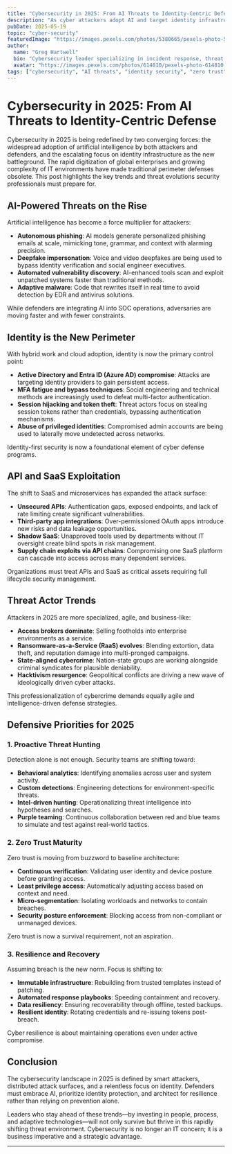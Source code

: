 ```yaml
---
title: "Cybersecurity in 2025: From AI Threats to Identity-Centric Defense"
description: "As cyber attackers adopt AI and target identity infrastructure, defenders must evolve with proactive threat hunting, zero trust, and resilient architectures."
pubDate: 2025-05-19
topic: "cyber-security"
featuredImage: "https://images.pexels.com/photos/5380665/pexels-photo-5380665.jpeg"
author:
  name: "Greg Hartwell"
  bio: "Cybersecurity leader specializing in incident response, threat detection, and cyber defense operations for Fortune 1000 enterprises."
  avatar: "https://images.pexels.com/photos/614810/pexels-photo-614810.jpeg"
tags: ["cybersecurity", "AI threats", "identity security", "zero trust"]
---
```


# Cybersecurity in 2025: From AI Threats to Identity-Centric Defense

Cybersecurity in 2025 is being redefined by two converging forces: the widespread adoption of artificial intelligence by both attackers and defenders, and the escalating focus on identity infrastructure as the new battleground. The rapid digitization of global enterprises and growing complexity of IT environments have made traditional perimeter defenses obsolete. This post highlights the key trends and threat evolutions security professionals must prepare for.

## AI-Powered Threats on the Rise

Artificial intelligence has become a force multiplier for attackers:

- **Autonomous phishing**: AI models generate personalized phishing emails at scale, mimicking tone, grammar, and context with alarming precision.
- **Deepfake impersonation**: Voice and video deepfakes are being used to bypass identity verification and social engineer executives.
- **Automated vulnerability discovery**: AI-enhanced tools scan and exploit unpatched systems faster than traditional methods.
- **Adaptive malware**: Code that rewrites itself in real time to avoid detection by EDR and antivirus solutions.

While defenders are integrating AI into SOC operations, adversaries are moving faster and with fewer constraints.

## Identity is the New Perimeter

With hybrid work and cloud adoption, identity is now the primary control point:

- **Active Directory and Entra ID (Azure AD) compromise**: Attacks are targeting identity providers to gain persistent access.
- **MFA fatigue and bypass techniques**: Social engineering and technical methods are increasingly used to defeat multi-factor authentication.
- **Session hijacking and token theft**: Threat actors focus on stealing session tokens rather than credentials, bypassing authentication mechanisms.
- **Abuse of privileged identities**: Compromised admin accounts are being used to laterally move undetected across networks.

Identity-first security is now a foundational element of cyber defense programs.

## API and SaaS Exploitation

The shift to SaaS and microservices has expanded the attack surface:

- **Unsecured APIs**: Authentication gaps, exposed endpoints, and lack of rate limiting create significant vulnerabilities.
- **Third-party app integrations**: Over-permissioned OAuth apps introduce new risks and data leakage opportunities.
- **Shadow SaaS**: Unapproved tools used by departments without IT oversight create blind spots in risk management.
- **Supply chain exploits via API chains**: Compromising one SaaS platform can cascade into access across many dependent services.

Organizations must treat APIs and SaaS as critical assets requiring full lifecycle security management.

## Threat Actor Trends

Attackers in 2025 are more specialized, agile, and business-like:

- **Access brokers dominate**: Selling footholds into enterprise environments as a service.
- **Ransomware-as-a-Service (RaaS) evolves**: Blending extortion, data theft, and reputation damage into multi-pronged campaigns.
- **State-aligned cybercrime**: Nation-state groups are working alongside criminal syndicates for plausible deniability.
- **Hacktivism resurgence**: Geopolitical conflicts are driving a new wave of ideologically driven cyber attacks.

This professionalization of cybercrime demands equally agile and intelligence-driven defense strategies.

## Defensive Priorities for 2025

### 1. Proactive Threat Hunting

Detection alone is not enough. Security teams are shifting toward:

- **Behavioral analytics**: Identifying anomalies across user and system activity.
- **Custom detections**: Engineering detections for environment-specific threats.
- **Intel-driven hunting**: Operationalizing threat intelligence into hypotheses and searches.
- **Purple teaming**: Continuous collaboration between red and blue teams to simulate and test against real-world tactics.

### 2. Zero Trust Maturity

Zero trust is moving from buzzword to baseline architecture:

- **Continuous verification**: Validating user identity and device posture before granting access.
- **Least privilege access**: Automatically adjusting access based on context and need.
- **Micro-segmentation**: Isolating workloads and networks to contain breaches.
- **Security posture enforcement**: Blocking access from non-compliant or unmanaged devices.

Zero trust is now a survival requirement, not an aspiration.

### 3. Resilience and Recovery

Assuming breach is the new norm. Focus is shifting to:

- **Immutable infrastructure**: Rebuilding from trusted templates instead of patching.
- **Automated response playbooks**: Speeding containment and recovery.
- **Data resiliency**: Ensuring recoverability through offline, tested backups.
- **Resilient identity**: Rotating credentials and re-issuing tokens post-breach.

Cyber resilience is about maintaining operations even under active compromise.

## Conclusion

The cybersecurity landscape in 2025 is defined by smart attackers, distributed attack surfaces, and a relentless focus on identity. Defenders must embrace AI, prioritize identity protection, and architect for resilience rather than relying on prevention alone.

Leaders who stay ahead of these trends—by investing in people, process, and adaptive technologies—will not only survive but thrive in this rapidly shifting threat environment. Cybersecurity is no longer an IT concern; it is a business imperative and a strategic advantage.

---
